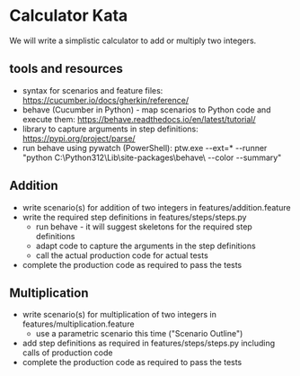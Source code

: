 # Calculator Kata
We will write a simplistic calculator to add or multiply two integers.

## tools and resources
- syntax for scenarios and feature files: https://cucumber.io/docs/gherkin/reference/
- behave (Cucumber in Python) - map scenarios to Python code and execute them: https://behave.readthedocs.io/en/latest/tutorial/
- library to capture arguments in step definitions: https://pypi.org/project/parse/
- run behave using pywatch (PowerShell): ptw.exe --ext=* --runner "python C:\Python312\Lib\site-packages\behave\ --color --summary"

## Addition
- write scenario(s) for addition of two integers in features/addition.feature
- write the required step definitions in features/steps/steps.py
  - run behave - it will suggest skeletons for the required step definitions
  - adapt code to capture the arguments in the step definitions
  - call the actual production code for actual tests
- complete the production code as required to pass the tests

## Multiplication
- write scenario(s) for multiplication of two integers in features/multiplication.feature
  - use a parametric scenario this time ("Scenario Outline")
- add step definitions as required in features/steps/steps.py including calls of production code
- complete the production code as required to pass the tests